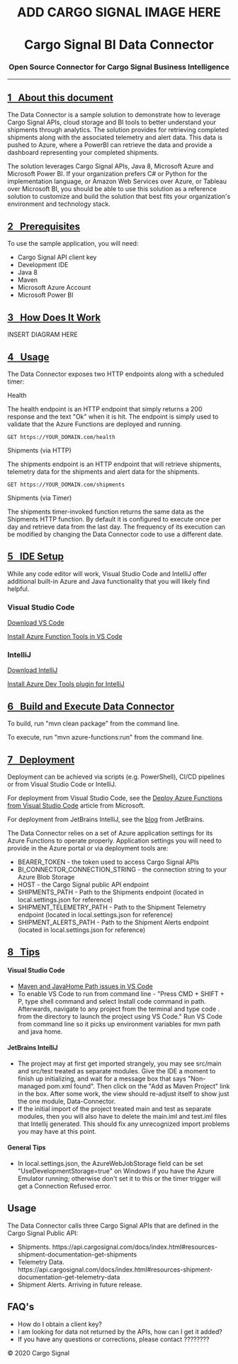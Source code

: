 
<h1 align="center">ADD CARGO SIGNAL IMAGE HERE</h1>
<h1 align="center">Cargo Signal BI Data Connector</h1>

<h3 align="center">
Open Source Connector for Cargo Signal Business Intelligence
</h3>

<hr/>

<h2><a href="#id1">1&nbsp;&nbsp;&nbsp;About this document</a></h2>
  <p>The Data Connector is a sample solution to demonstrate how to leverage Cargo Signal APIs, cloud storage and BI tools to better understand your shipments through analytics.  The solution provides for retrieving completed shipments along with the associated telemetry and alert data. This data is pushed to Azure, where a PowerBI can retrieve the data and provide a dashboard representing your completed shipments.</p>
  <p>The solution leverages Cargo Signal APIs, Java 8, Microsoft Azure and Microsoft Power BI.  If your organization prefers C# or Python for the implementation language, or Amazon Web Services over Azure, or Tableau over Microsoft BI, you should be able to use this solution as a reference solution to customize and build the solution that best fits your organization's environment and technology stack.</p>

<h2><a href="#id2">2&nbsp;&nbsp;&nbsp;Prerequisites</a></h2>
  <p>To use the sample application, you will need:</p>
  <ul>
    <li>Cargo Signal API client key</li>
    <li>Development IDE</li>
    <li>Java 8</li>
    <li>Maven</li>
    <li>Microsoft Azure Account</li>
    <li>Microsoft Power BI</li>
  </ul>

<h2><a href="#id3">3&nbsp;&nbsp;&nbsp;How Does It Work</a></h2>
  <p>INSERT DIAGRAM HERE</p>

<h2><a href="#id4">4&nbsp;&nbsp;&nbsp;Usage</a></h2>
  <p>The Data Connector exposes two HTTP endpoints along with a scheduled timer:</p>
  <p>Health</p>
  <p>The health endpoint is an HTTP endpoint that simply returns a 200 response and the text "Ok" when it is hit.  The endpoint is simply used to validate that the Azure Functions are deployed and running.</p>

```http
GET https://YOUR_DOMAIN.com/health
```
  <p>Shipments (via HTTP)</p>
  <p>The shipments endpoint is an HTTP endpoint that will retrieve shipments, telemetry data for the shipments and alert data for the shipments.</p>

```http
GET https://YOUR_DOMAIN.com/shipments
```
  <p>Shipments (via Timer)</p>
  <p>The shipments timer-invoked function returns the same data as the Shipments HTTP function.  By default it is configured to execute once per day and retrieve data from the last day.  The frequency of its execution can be modified by changing the Data Connector code to use a different date.</p>

<h2><a href="#id5">5&nbsp;&nbsp;&nbsp;IDE Setup</a></h2>
  <p>While any code editor will work, Visual Studio Code and IntelliJ offer additional built-in Azure and Java functionality that you will likely find helpful.</p>
  <h3>Visual Studio Code</h3> <p><a href="https://code.visualstudio.com/download">Download VS Code</a></p>
  <p><a href="https://docs.microsoft.com/en-us/azure/azure-functions/functions-run-local?tabs=macos%2Ccsharp%2Cbash#v2">Install Azure Function Tools in VS Code</a></p>
  <h3>IntelliJ </h3><p><a href="https://www.jetbrains.com/idea/download/">Download IntelliJ</a></p>
  <p><a href="https://docs.microsoft.com/en-us/azure/developer/java/toolkit-for-intellij/installation">Install Azure Dev Tools plugin for IntelliJ</a></p>

<h2><a href="#id6">6&nbsp;&nbsp;&nbsp;Build and Execute Data Connector</a></h2>
<p>To build, run "mvn clean package" from the command line.</p>
<p>To execute, run "mvn azure-functions:run" from the command line. </p>

<h2><a href="#id7">7&nbsp;&nbsp;&nbsp;Deployment</a></h2>
<p>Deployment can be achieved via scripts (e.g. PowerShell), CI/CD pipelines or from Visual Studio Code or IntelliJ.</p>
<p>For deployment from Visual Studio Code, see the <a href="https://docs.microsoft.com/en-us/azure/developer/javascript/tutorial-vscode-serverless-node-01?tabs=bash">Deploy Azure Functions from Visual Studio Code</a> article from Microsoft.</p>
<p>For deployment from JetBrains IntelliJ, see the <a href="https://blog.jetbrains.com/dotnet/2019/05/09/building-azure-functions-sql-database-improvements-azure-toolkit-rider-2019-1/">blog</a> from JetBrains.</p>
<p>The Data Connector relies on a set of Azure application settings for its Azure Functions to operate properly.  Application settings you will need to provide in the Azure portal or via deployment tools are:</p>
<ul>
  <li>BEARER_TOKEN - the token used to access Cargo Signal APIs</li>
  <li>BI_CONNECTOR_CONNECTION_STRING - the connection string to your Azure Blob Storage</li>
  <li>HOST - the Cargo Signal public API endpoint</li>
  <li>SHIPMENTS_PATH - Path to the Shipments endpoint (located in local.settings.json for reference)</li>
  <li>SHIPMENT_TELEMETRY_PATH - Path to the Shipment Telemetry endpoint (located in local.settings.json for reference)</li>
  <li>SHIPMENT_ALERTS_PATH - Path to the Shipment Alerts endpoint (located in local.settings.json for reference)</li>
</ul>

<h2><a href="#id8">8&nbsp;&nbsp;&nbsp;Tips</a></h2>
<h4>Visual Studio Code</h4>
<ul>
  <li><a href="https://github.com/microsoft/azure-tools-for-java/wiki/FAQ">Maven and JavaHome Path issues in VS Code</a></li>
  <li>To enable VS Code to run from command line - "Press CMD + SHIFT + P, type shell command and select Install code command in path. Afterwards, navigate to any project from the terminal and type code . from the directory to launch the project using VS Code."  Run VS Code from command line so it picks up environment variables for mvn path and java home.</li>
</ul>
<h4>JetBrains IntelliJ</h4>
<ul>
  <li>The project may at first get imported strangely, you may see src/main and src/test treated as separate modules. Give the IDE a moment to finish up initializing, and wait for a message box that says "Non-managed pom.xml found". Then click on the "Add as Maven Project" link in the box. After some work, the view should re-adjust itself to show just the one module, Data-Connector.</li>
  <li>If the initial import of the project treated main and test as separate modules, then you will also have to delete the main.iml and test.iml files that Intellij generated. This should fix any unrecognized import problems you may have at this point.</li>
</ul>
<h4>General Tips</h4>
<ul>
  <li>In local.settings.json, the AzureWebJobStorage field can be set "UseDevelopmentStorage=true" on Windows if you have the Azure Emulator running; otherwise don't set it to this or the timer trigger will get a Connection Refused error.</li>
</ul>


## Usage

The Data Connector calls three Cargo Signal APIs that are defined in the Cargo Signal Public API:

<ul>
  <li>Shipments.  https://api.cargosignal.com/docs/index.html#resources-shipment-documentation-get-shipments</li>
  <li>Telemetry Data.  https://api.cargosignal.com/docs/index.html#resources-shipment-documentation-get-telemetry-data</li>
  <li>Shipment Alerts.  Arriving in future release.</li>
</ul>


## FAQ's

* How do I obtain a client key?
* I am looking for data not returned by the APIs, how can I get it added?
* If you have any questions or corrections, please contact ????????

&copy; 2020 Cargo Signal
